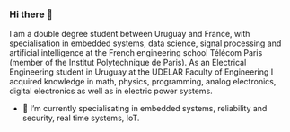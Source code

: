 ### Hi there 👋

I am a double degree student between Uruguay and France, with specialisation in embedded systems, data science, signal processing and artificial intelligence at the French engineering school Télécom Paris (member of the Institut Polytechnique de Paris). As an Electrical Engineering student in Uruguay at the UDELAR Faculty of Engineering I acquired knowledge in math, physics, programming, analog electronics, digital electronics as well as in electric power systems.

- 🌱 I’m currently specialisating in embedded systems, reliability and security, real time systems, IoT.

<!--
**bcaregnani/bcaregnani** is a ✨ _special_ ✨ repository because its `README.md` (this file) appears on your GitHub profile.

Here are some ideas to get you started:

- 🔭 I’m currently working on ...
- 🌱 I’m currently learning ...
- 👯 I’m looking to collaborate on ...
- 🤔 I’m looking for help with ...
- 💬 Ask me about ...
- 📫 How to reach me: ...
- 😄 Pronouns: ...
- ⚡ Fun fact: ...
-->

